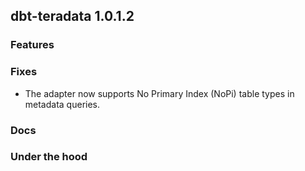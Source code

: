 ## dbt-teradata 1.0.1.2

### Features

### Fixes
* The adapter now supports No Primary Index (NoPi) table types in metadata queries.

### Docs

### Under the hood
